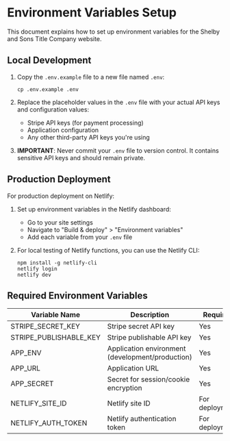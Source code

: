 # Environment Variables Setup

This document explains how to set up environment variables for the Shelby and Sons Title Company website.

## Local Development

1. Copy the `.env.example` file to a new file named `.env`:
   ```
   cp .env.example .env
   ```

2. Replace the placeholder values in the `.env` file with your actual API keys and configuration values:
   - Stripe API keys (for payment processing)
   - Application configuration
   - Any other third-party API keys you're using

3. **IMPORTANT**: Never commit your `.env` file to version control. It contains sensitive API keys and should remain private.

## Production Deployment

For production deployment on Netlify:

1. Set up environment variables in the Netlify dashboard:
   - Go to your site settings
   - Navigate to "Build & deploy" > "Environment variables"
   - Add each variable from your `.env` file

2. For local testing of Netlify functions, you can use the Netlify CLI:
   ```
   npm install -g netlify-cli
   netlify login
   netlify dev
   ```

## Required Environment Variables

| Variable Name | Description | Required |
|---------------|-------------|----------|
| STRIPE_SECRET_KEY | Stripe secret API key | Yes |
| STRIPE_PUBLISHABLE_KEY | Stripe publishable API key | Yes |
| APP_ENV | Application environment (development/production) | Yes |
| APP_URL | Application URL | Yes |
| APP_SECRET | Secret for session/cookie encryption | Yes |
| NETLIFY_SITE_ID | Netlify site ID | For deployment |
| NETLIFY_AUTH_TOKEN | Netlify authentication token | For deployment | 